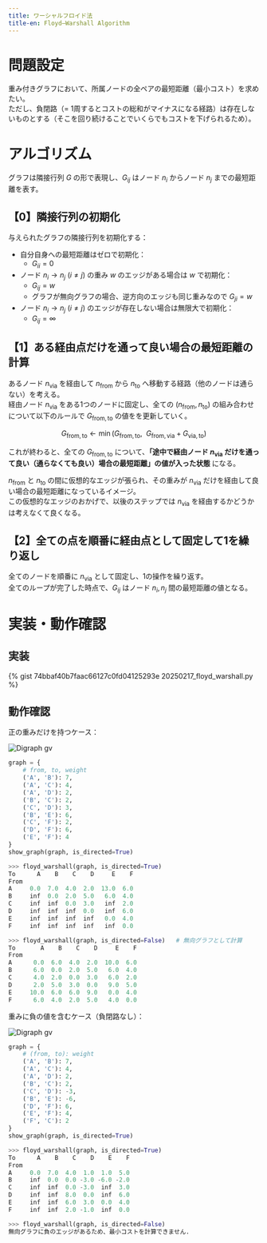```yaml
---
title: ワーシャルフロイド法
title-en: Floyd–Warshall Algorithm
---
```

# 問題設定

重み付きグラフにおいて、所属ノードの全ペアの最短距離（最小コスト）を求めたい。  
ただし、負閉路（= 1周するとコストの総和がマイナスになる経路）は存在しないものとする（そこを回り続けることでいくらでもコストを下げられるため）。

# アルゴリズム

グラフは隣接行列 $G$ の形で表現し、$G_{ij}$ はノード $n_i$ からノード $n_j$ までの最短距離を表す。

## 【0】隣接行列の初期化

与えられたグラフの隣接行列を初期化する：
- 自分自身への最短距離はゼロで初期化：
    - $G_{ii} = 0$
- ノード $n_i \to n_j\ (i \ne j)$ の重み $w$ のエッジがある場合は $w$ で初期化：
    - $G_{ij} = w$
    - グラフが無向グラフの場合、逆方向のエッジも同じ重みなので $G_{ji}=w$
- ノード $n_i \to n_j\ (i \ne j)$ のエッジが存在しない場合は無限大で初期化：
    - $G_{ij} = \infty$

## 【1】ある経由点だけを通って良い場合の最短距離の計算

あるノード $n_\mathrm{via}$ を経由して $n_\mathrm{from}$ から $n_\mathrm{to}$ へ移動する経路（他のノードは通らない）を考える。  
経由ノード $n_\mathrm{via}$ をある1つのノードに固定し、全ての $(n_\mathrm{from}, n_\mathrm{to})$ の組み合わせについて以下のルールで $G_\mathrm{from,to}$ の値をを更新していく。

$$
G_\mathrm{from,to} \gets \min \left( G_\mathrm{from,to},\ \ G_\mathrm{from,via}+G_\mathrm{via,to} \right)
$$

これが終わると、全ての $G_\mathrm{from,to}$ について、**「途中で経由ノード $n_\mathrm{via}$ だけを通って良い（通らなくても良い）場合の最短距離」の値が入った状態** になる。

$n_\mathrm{from}$ と $n_\mathrm{to}$ の間に仮想的なエッジが張られ、その重みが $n_\mathrm{via}$ だけを経由して良い場合の最短距離になっているイメージ。  
この仮想的なエッジのおかげで、以後のステップでは $n_\mathrm{via}$ を経由するかどうかは考えなくて良くなる。

## 【2】全ての点を順番に経由点として固定して1を繰り返し

全てのノードを順番に $n_\mathrm{via}$ として固定し、1の操作を繰り返す。  
全てのループが完了した時点で、$G_{ij}$ はノード $n_i, n_j$ 間の最短距離の値となる。


# 実装・動作確認

## 実装

{% gist 74bbaf40b7faac66127c0fd04125293e 20250217_floyd_warshall.py %}


## 動作確認

正の重みだけを持つケース：

![Digraph gv](https://gist.github.com/user-attachments/assets/ff382ba9-2215-498b-b81f-8b9668b03869)

```python
graph = {
    # from, to, weight
    ('A', 'B'): 7,
    ('A', 'C'): 4,
    ('A', 'D'): 2,
    ('B', 'C'): 2,
    ('C', 'D'): 3,
    ('B', 'E'): 6,
    ('C', 'F'): 2,
    ('D', 'F'): 6,
    ('E', 'F'): 4
}
show_graph(graph, is_directed=True)
```

```python
>>> floyd_warshall(graph, is_directed=True)
To      A    B    C    D     E    F
From                               
A     0.0  7.0  4.0  2.0  13.0  6.0
B     inf  0.0  2.0  5.0   6.0  4.0
C     inf  inf  0.0  3.0   inf  2.0
D     inf  inf  inf  0.0   inf  6.0
E     inf  inf  inf  inf   0.0  4.0
F     inf  inf  inf  inf   inf  0.0

>>> floyd_warshall(graph, is_directed=False)   # 無向グラフとして計算
To       A    B    C    D     E    F
From                                
A      0.0  6.0  4.0  2.0  10.0  6.0
B      6.0  0.0  2.0  5.0   6.0  4.0
C      4.0  2.0  0.0  3.0   6.0  2.0
D      2.0  5.0  3.0  0.0   9.0  5.0
E     10.0  6.0  6.0  9.0   0.0  4.0
F      6.0  4.0  2.0  5.0   4.0  0.0
```


重みに負の値を含むケース（負閉路なし）：

![Digraph gv](https://gist.github.com/user-attachments/assets/08c29b98-795d-406f-95d8-f02bbaceb004)

```python
graph = {
    # (from, to): weight
    ('A', 'B'): 7,
    ('A', 'C'): 4,
    ('A', 'D'): 2,
    ('B', 'C'): 2,
    ('C', 'D'): -3,
    ('B', 'E'): -6,
    ('D', 'F'): 6,
    ('E', 'F'): 4,
    ('F', 'C'): 2
}
show_graph(graph, is_directed=True)
```

```python
>>> floyd_warshall(graph, is_directed=True)
To      A    B    C    D    E    F
From                              
A     0.0  7.0  4.0  1.0  1.0  5.0
B     inf  0.0  0.0 -3.0 -6.0 -2.0
C     inf  inf  0.0 -3.0  inf  3.0
D     inf  inf  8.0  0.0  inf  6.0
E     inf  inf  6.0  3.0  0.0  4.0
F     inf  inf  2.0 -1.0  inf  0.0

>>> floyd_warshall(graph, is_directed=False)
無向グラフに負のエッジがあるため、最小コストを計算できません.
```